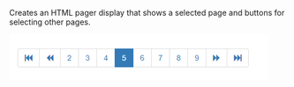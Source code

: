 ﻿Creates an HTML pager display that shows a selected page and buttons for selecting other pages.

![](IMAGES/stepbystep/HtmlPager.png)